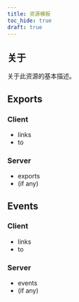 ```yaml
---
title: 资源模板
toc_hide: true
draft: true
---
```


## 关于
关于此资源的基本描述。

## Exports

### Client
- links
- to

### Server
- exports
- (if any)

## Events

### Client
- links
- to

### Server
- events
- (if any)